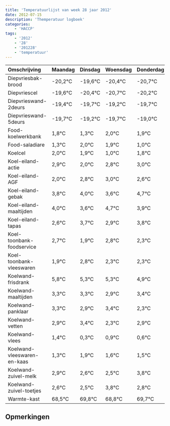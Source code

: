 ```yaml
---
title: 'Temperatuurlijst van week 28 jaar 2012'
date: 2012-07-15
description: 'Themperatuur logboek'
categories:
    - 'HACCP'
tags:
    - '2012'
    - '28'
    - '201228'
    - 'temperatuur'
---
```

|Omschrijving|Maandag|Dinsdag|Woensdag|Donderdag|Vrijdag|Zaterdag|Zondag|
|:---|:---|:---|:---|:---|:---|:---|:---|
|Diepvriesbak-brood|-20,2°C|-19,6°C|-20,4°C|-20,7°C|-20,2°C|-20,7°C|-20,0°C|
|Diepvriescel|-19,6°C|-20,4°C|-20,7°C|-20,2°C|-20,7°C|-20,0°C|-20,1°C|
|Diepvrieswand-2deurs|-19,4°C|-19,7°C|-19,2°C|-19,7°C|-19,0°C|-19,1°C|-20,0°C|
|Diepvrieswand-5deurs|-19,7°C|-19,2°C|-19,7°C|-19,0°C|-19,1°C|-20,0°C|-19,2°C|
|Food-koelwerkbank|1,8°C|1,3°C|2,0°C|1,9°C|1,0°C|1,8°C|2,0°C|
|Food-saladiare|1,3°C|2,0°C|1,9°C|1,0°C|1,8°C|2,0°C|1,6°C|
|Koelcel|2,0°C|1,9°C|1,0°C|1,8°C|2,0°C|1,6°C|2,7°C|
|Koel-eiland-actie|2,9°C|2,0°C|2,8°C|3,0°C|2,6°C|3,7°C|2,9°C|
|Koel-eiland-AGF|2,0°C|2,8°C|3,0°C|2,6°C|3,7°C|2,9°C|3,8°C|
|Koel-eiland-gebak|3,8°C|4,0°C|3,6°C|4,7°C|3,9°C|4,8°C|4,3°C|
|Koel-eiland-maaltijden|4,0°C|3,6°C|4,7°C|3,9°C|4,8°C|4,3°C|4,3°C|
|Koel-eiland-tapas|2,6°C|3,7°C|2,9°C|3,8°C|3,3°C|3,3°C|2,9°C|
|Koel-toonbank-foodservice|2,7°C|1,9°C|2,8°C|2,3°C|2,3°C|1,9°C|2,4°C|
|Koel-toonbank-vleeswaren|1,9°C|2,8°C|2,3°C|2,3°C|1,9°C|2,4°C|1,3°C|
|Koelwand-frisdrank|5,8°C|5,3°C|5,3°C|4,9°C|5,4°C|4,3°C|4,9°C|
|Koelwand-maaltijden|3,3°C|3,3°C|2,9°C|3,4°C|2,3°C|2,9°C|2,6°C|
|Koelwand-panklaar|3,3°C|2,9°C|3,4°C|2,3°C|2,9°C|2,6°C|2,5°C|
|Koelwand-vetten|2,9°C|3,4°C|2,3°C|2,9°C|2,6°C|2,5°C|3,8°C|
|Koelwand-vlees|1,4°C|0,3°C|0,9°C|0,6°C|0,5°C|1,8°C|0,8°C|
|Koelwand-vleeswaren-en-kaas|1,3°C|1,9°C|1,6°C|1,5°C|2,8°C|1,8°C|2,7°C|
|Koelwand-zuivel-melk|2,9°C|2,6°C|2,5°C|3,8°C|2,8°C|3,7°C|2,3°C|
|Koelwand-zuivel-toetjes|2,6°C|2,5°C|3,8°C|2,8°C|3,7°C|2,3°C|2,7°C|
|Warmte-kast|68,5°C|69,8°C|68,8°C|69,7°C|68,3°C|68,7°C|68,9°C|

## Opmerkingen


